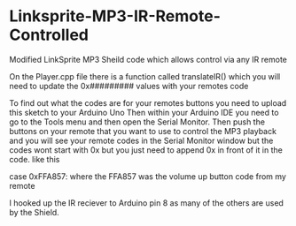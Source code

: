 # Linksprite-MP3-IR-Remote-Controlled
Modified LinkSprite MP3 Sheild code which allows control via any IR remote

On the Player.cpp file there is a function called translateIR() which you will need to update the 0x######### values with your remotes code

To find out what the codes are for your remotes buttons you need to upload this sketch to your Arduino Uno
Then within your Arduino IDE you need to go to the Tools menu and then open the Serial Monitor.
Then push the buttons on your remote that you want to use to control the MP3 playback and you will see your remote codes in the 
Serial Monitor window but the codes wont start with 0x but you just need to append 0x in front of it in the code. like this

 case 0xFFA857:   where the FFA857 was the volume up button code from my remote

I hooked up the IR reciever to Arduino pin 8 as many of the others are used by the Shield.
